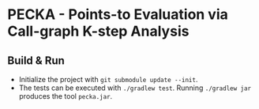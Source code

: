 # PECKA - Points-to Evaluation via Call-graph K-step Analysis

## Build & Run

- Initialize the project with `git submodule update --init`.
- The tests can be executed with `./gradlew test`. Running `./gradlew jar` produces the tool `pecka.jar`.
